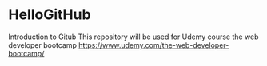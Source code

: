# HelloGitHub
Introduction to Gitub
This repository will be used for Udemy course the web developer bootcamp https://www.udemy.com/the-web-developer-bootcamp/
